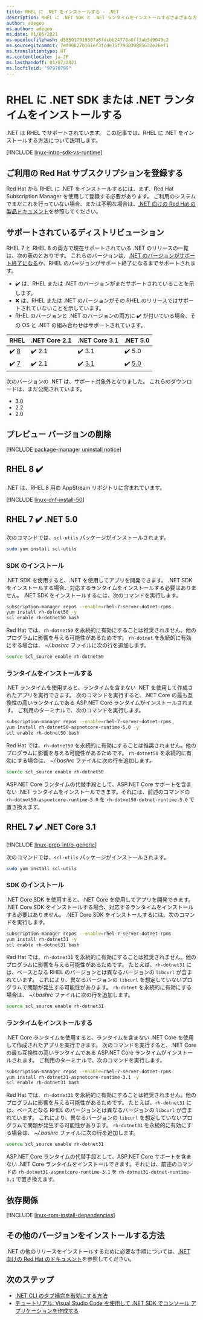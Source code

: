```yaml
---
title: RHEL に .NET をインストールする - .NET
description: RHEL に .NET SDK と .NET ランタイムをインストールするさまざまな方法を示します。
author: adegeo
ms.author: adegeo
ms.date: 01/06/2021
ms.openlocfilehash: d585017919507a8fdcbb24778a0ff3ab3d9049c2
ms.sourcegitcommit: 7ef96827b161ef3fcde75f79d839885632e26ef1
ms.translationtype: HT
ms.contentlocale: ja-JP
ms.lasthandoff: 01/07/2021
ms.locfileid: "97970799"
---
```

# <a name="install-the-net-sdk-or-the-net-runtime-on-rhel"></a>RHEL に .NET SDK または .NET ランタイムをインストールする

.NET は RHEL でサポートされています。 この記事では、RHEL に .NET をインストールする方法について説明します。

[!INCLUDE [linux-intro-sdk-vs-runtime](includes/linux-intro-sdk-vs-runtime.md)]

## <a name="register-your-red-hat-subscription"></a>ご利用の Red Hat サブスクリプションを登録する

Red Hat から RHEL に .NET をインストールするには、まず、Red Hat Subscription Manager を使用して登録する必要があります。 ご利用のシステムでまだこれを行っていない場合、または不明な場合は、[.NET 向けの Red Hat の製品ドキュメント](https://access.redhat.com/documentation/net/5.0/)を参照してください。

## <a name="supported-distributions"></a>サポートされているディストリビューション

RHEL 7 と RHEL 8 の両方で現在サポートされている .NET のリリースの一覧は、次の表のとおりです。 これらのバージョンは、[.NET のバージョンがサポート終了になる](https://dotnet.microsoft.com/platform/support/policy/dotnet-core)か、RHEL のバージョンがサポート終了になるまでサポートされます。

- ✔️ は、RHEL または .NET のバージョンがまだサポートされていることを示します。
- ❌ は、RHEL または .NET のバージョンがその RHEL のリリースではサポートされていないことを示しています。
- RHEL のバージョンと .NET のバージョンの両方に ✔️ が付いている場合、その OS と .NET の組み合わせはサポートされています。

| RHEL                     | .NET Core 2.1 | .NET Core 3.1 | .NET 5.0 |
|--------------------------|---------------|---------------|----------------|
| ✔️ [8](#rhel-8-)        | ✔️ 2.1        | ✔️ 3.1        | ✔️ 5.0 |
| ✔️ [7](#rhel-7--net-50) | ✔️ 2.1        | ✔️ [3.1](#rhel-7--net-core-31)        | ✔️ [5.0](#rhel-7--net-50) |

次のバージョンの .NET は、サポート対象外となりました。 これらのダウンロードは、まだ公開されています。

- 3.0
- 2.2
- 2.0

## <a name="remove-preview-versions"></a>プレビュー バージョンの削除

[!INCLUDE [package-manager uninstall notice](./includes/linux-uninstall-preview-info.md)]

## <a name="rhel-8-"></a>RHEL 8 ✔️

.NET は、RHEL 8 用の AppStream リポジトリに含まれています。

[!INCLUDE [linux-dnf-install-50](includes/linux-install-50-dnf.md)]

## <a name="rhel-7--net-50"></a>RHEL 7 ✔️ .NET 5.0

次のコマンドでは、`scl-utils` パッケージがインストールされます。

```bash
sudo yum install scl-utils
```

### <a name="install-the-sdk"></a>SDK のインストール

.NET SDK を使用すると、.NET を使用してアプリを開発できます。 .NET SDK をインストールする場合、対応するランタイムをインストールする必要はありません。 .NET SDK をインストールするには、次のコマンドを実行します。

```bash
subscription-manager repos --enable=rhel-7-server-dotnet-rpms
yum install rh-dotnet50 -y
scl enable rh-dotnet50 bash
```

Red Hat では、`rh-dotnet50` を永続的に有効にすることは推奨されません。他のプログラムに影響を与える可能性があるためです。 `rh-dotnet` を永続的に有効にする場合は、 _~/.bashrc_ ファイルに次の行を追加します。

```bash
source scl_source enable rh-dotnet50
```

### <a name="install-the-runtime"></a>ランタイムをインストールする

.NET ランタイムを使用すると、ランタイムを含まない .NET を使用して作成されたアプリを実行できます。 次のコマンドを実行すると、.NET Core の最も互換性の高いランタイムである ASP.NET Core ランタイムがインストールされます。 ご利用のターミナルで、次のコマンドを実行します。

```bash
subscription-manager repos --enable=rhel-7-server-dotnet-rpms
yum install rh-dotnet50-aspnetcore-runtime-5.0 -y
scl enable rh-dotnet50 bash
```

Red Hat では、`rh-dotnet50` を永続的に有効にすることは推奨されません。他のプログラムに影響を与える可能性があるためです。 `rh-dotnet50` を永続的に有効にする場合は、 _~/.bashrc_ ファイルに次の行を追加します。

```bash
source scl_source enable rh-dotnet50
```

ASP.NET Core ランタイムの代替手段として、ASP.NET Core サポートを含まない .NET ランタイムをインストールできます。それには、前述のコマンドの `rh-dotnet50-aspnetcore-runtime-5.0` を `rh-dotnet50-dotnet-runtime-5.0` で置き換えます。

## <a name="rhel-7--net-core-31"></a>RHEL 7 ✔️ .NET Core 3.1

[!INCLUDE [linux-prep-intro-generic](includes/linux-prep-intro-generic.md)]

次のコマンドでは、`scl-utils` パッケージがインストールされます。

```bash
sudo yum install scl-utils
```

### <a name="install-the-sdk"></a>SDK のインストール

.NET Core SDK を使用すると、.NET Core を使用してアプリを開発できます。 .NET Core SDK をインストールする場合、対応するランタイムをインストールする必要はありません。 .NET Core SDK をインストールするには、次のコマンドを実行します。

```bash
subscription-manager repos --enable=rhel-7-server-dotnet-rpms
yum install rh-dotnet31 -y
scl enable rh-dotnet31 bash
```

Red Hat では、`rh-dotnet31` を永続的に有効にすることは推奨されません。他のプログラムに影響を与える可能性があるためです。 たとえば、`rh-dotnet31` には、ベースとなる RHEL のバージョンとは異なるバージョンの `libcurl` が含まれています。 これにより、異なるバージョンの `libcurl` を想定していないプログラムで問題が発生する可能性があります。 `rh-dotnet` を永続的に有効にする場合は、 _~/.bashrc_ ファイルに次の行を追加します。

```bash
source scl_source enable rh-dotnet31
```

### <a name="install-the-runtime"></a>ランタイムをインストールする

.NET Core ランタイムを使用すると、ランタイムを含まない .NET Core を使用して作成されたアプリを実行できます。 次のコマンドを実行すると、.NET Core の最も互換性の高いランタイムである ASP.NET Core ランタイムがインストールされます。 ご利用のターミナルで、次のコマンドを実行します。

```bash
subscription-manager repos --enable=rhel-7-server-dotnet-rpms
yum install rh-dotnet31-aspnetcore-runtime-3.1 -y
scl enable rh-dotnet31 bash
```

Red Hat では、`rh-dotnet31` を永続的に有効にすることは推奨されません。他のプログラムに影響を与える可能性があるためです。 たとえば、`rh-dotnet31` には、ベースとなる RHEL のバージョンとは異なるバージョンの `libcurl` が含まれています。 これにより、異なるバージョンの `libcurl` を想定していないプログラムで問題が発生する可能性があります。 `rh-dotnet31` を永続的に有効にする場合は、 _~/.bashrc_ ファイルに次の行を追加します。

```bash
source scl_source enable rh-dotnet31
```

ASP.NET Core ランタイムの代替手段として、ASP.NET Core サポートを含まない .NET Core ランタイムをインストールできます。それには、前述のコマンドの `rh-dotnet31-aspnetcore-runtime-3.1` を `rh-dotnet31-dotnet-runtime-3.1` で置き換えます。

## <a name="dependencies"></a>依存関係

[!INCLUDE [linux-rpm-install-dependencies](includes/linux-rpm-install-dependencies.md)]

## <a name="how-to-install-other-versions"></a>その他のバージョンをインストールする方法

.NET の他のリリースをインストールするために必要な手順については、[.NET 向けの Red Hat のドキュメント](https://access.redhat.com/documentation/net/5.0/)を参照してください。

## <a name="next-steps"></a>次のステップ

- [.NET CLI のタブ補完を有効にする方法](../tools/enable-tab-autocomplete.md)
- [チュートリアル: Visual Studio Code を使用して .NET SDK でコンソール アプリケーションを作成する](../tutorials/with-visual-studio-code.md)
